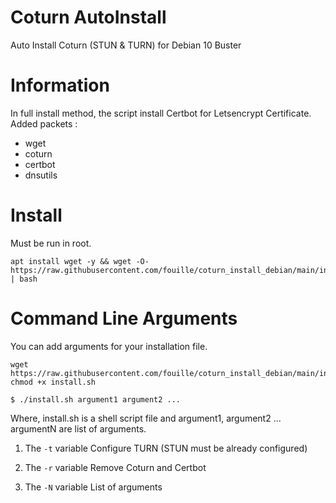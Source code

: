 # Coturn AutoInstall
Auto Install Coturn (STUN &amp; TURN) for Debian 10 Buster

# Information
In full install method, the script install Certbot for Letsencrypt Certificate. 
Added packets :
- wget
- coturn
- certbot
- dnsutils

# Install
Must be run in root.
```
apt install wget -y && wget -O- https://raw.githubusercontent.com/fouille/coturn_install_debian/main/install.sh | bash
```

# Command Line Arguments
You can add arguments for your installation file.
```
wget https://raw.githubusercontent.com/fouille/coturn_install_debian/main/install.sh
chmod +x install.sh
``` 
`$ ./install.sh argument1 argument2 ...`

Where, install.sh is a shell script file and argument1, argument2 ... argumentN are list of arguments.

1. The `-t` variable
Configure TURN (STUN must be already configured)

2. The `-r` variable
Remove Coturn and Certbot

3. The `-N` variable
List of arguments
